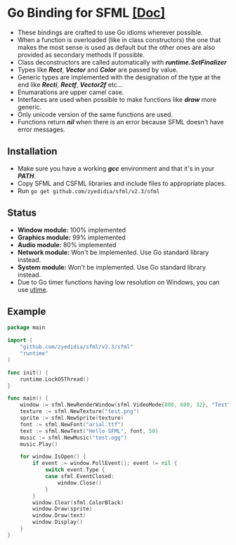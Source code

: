 Go Binding for SFML [[Doc]](https://godoc.org/gitlab.com/tapir/sfml/v2.3/sfml)
=================

* These bindings are crafted to use Go idioms wherever possible.
* When a function is overloaded (like in class constructors) the one that makes the most sense is used as default but the other ones are also provided as secondary methods if possible.
* Class deconstructors are called automatically with ***runtime.SetFinalizer***
* Types like ***Rect***, ***Vector*** and ***Color*** are passed by value.
* Generic types are implemented with the designation of the type at the end like ***Recti***, ***Rectf***, ***Vector2f*** etc...
* Enumarations are upper camel case.
* Interfaces are used when possible to make functions like ***draw*** more generic.
* Only unicode version of the same functions are used.
* Functions return ***nil*** when there is an error because SFML doesn't have error messages.

Installation
---------------
* Make sure you have a working ***gcc*** environment and that it's in your ***PATH***.
* Copy SFML and CSFML libraries and include files to appropriate places.
* Run `go get github.com/zyedidia/sfml/v2.3/sfml`

Status
---------
* **Window module:** 100% implemented
* **Graphics module:** 99% implemented
* **Audio module:** 80% implemented
* **Network module:** Won't be implemented. Use Go standard library instead.
* **System module:** Won't be implemented. Use Go standard library instead.
* Due to Go timer functions having low resolution on Windows, you can use [utime](https://gitlab.com/tapir/utime).

Example
------------
```go
package main

import (
    "github.com/zyedidia/sfml/v2.3/sfml"
    "runtime"
)

func init() {
    runtime.LockOSThread()
}

func main() {
    window := sfml.NewRenderWindow(sfml.VideoMode{800, 600, 32}, "Test", sfml.StyleDefault, nil)
    texture := sfml.NewTexture("test.png")
    sprite := sfml.NewSprite(texture)
    font := sfml.NewFont("arial.ttf")
    text := sfml.NewText("Hello SFML", font, 50)
    music := sfml.NewMusic("test.ogg")
    music.Play()

    for window.IsOpen() {
        if event := window.PollEvent(); event != nil {
            switch event.Type {
            case sfml.EventClosed:
                window.Close()
            }
        }
        window.Clear(sfml.ColorBlack)
        window.Draw(sprite)
        window.Draw(text)
        window.Display()
    }
}
```
